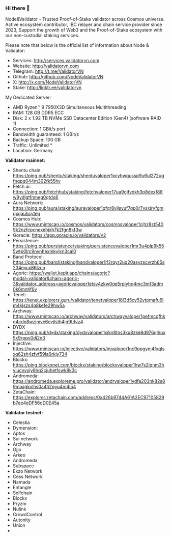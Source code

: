 ### Hi there 👋

Node&Validator - Trusted Proof-of-Stake validator across Cosmos universe. Active ecosystem contributor, IBC relayer and chain service provider since 2023, Support the growth of Web3 and the Proof-of-Stake ecosystem with our non-custodial staking services.

Please note that below is the official list of information about Node & Validator:

- Services: http://services.validatorvn.com
- Website: http://validatorvn.com
- Telegram: http://t.me/ValidatorVN
- Github: http://github.com/NodeValidatorVN
- X: http://x.com/NodeValidatorVN
- Stake: http://linktr.ee/validatorvn

My Dedicated Server:
- AMD Ryzen™ 9 7950X3D Simultaneous Multithreading
- RAM:	128 GB DDR5 ECC
- Disk:	2 x 1.92 TB NVMe SSD Datacenter Edition (Gen4) (software RAID 1)
- Connection:	1 GBit/s port
- Bandwidth guaranteed:	1 GBit/s
- Backup Space:	100 GB
- Traffic:	Unlimited *
- Location: Germany
  
**Validator mainnet:**
- Shentu chain: https://ping.pub/shentu/staking/shentuvaloper1xcyhwqussp9u6ul272ugfnqpq044m302fk55hv
- Fetch.ai: https://ping.pub/fetchhub/staking/fetchvaloper17ua9glfvdxh3p8dexf88w9ydlgtfmneg0qtdq6
- Aura Network: https://ping.pub/aura/staking/auravaloper1qfqr8vjjsvuf7qp0r7vsxjryfgmgxgauhcyteg
- Cosmos Hub: https://www.mintscan.io/cosmos/validators/cosmosvaloper1cjhz8st5409k2nzfcpcnexehjxh7k2fgn8kf3w
- Goracle: https://app.goracle.io/validators/v2
- Persistence: https://ping.pub/persistence/staking/persistencevaloper1mr3u4plp9k555wtp0lrc9nvnhexmkyjkn3cal0
- Band Protocol: https://ping.pub/band/staking/bandvaloper1jf2rqyr2ud20asyzscvrzh65s234eycx86lzcn
- Agoric: https://wallet.keplr.app/chains/agoric?modal=validator&chain=agoric-3&validator_address=agoricvaloper1etsv4zkw0qe5rplyhq4mc3mf3adm0k6mntjf6v
- Tenet: https://tenet.explorers.guru/validator/tenetvaloper18l3d5cy52ytpmafu6lm4kjszs4g8kefe29hw5a
- Archway: https://www.mintscan.io/archway/validators/archwayvaloper1pefmcgfhkg4cdn8wzjmve6evjlsth4jg9tdvz4
- DYDX https://ping.pub/dydx/staking/dydxvaloper1xjkn8tns3ku8zke8d976qlhux5x9rppv0dj2n3
- Injective: https://www.mintscan.io/injective/validators/injvaloper1nc9ppgynj4fxqlsxq62sh4zfvf59la6rkjy734
- Blockx: https://ping.blockxnet.com/blockx/staking/blockxvaloper1hw7s2lqnm3hvlucnvxly8hq2cjuhetfswk8k3c
- Andromeda: https://andromeda.exploreme.pro/validator/andrvaloper1ydfa203nk82s89maagkvlhs0a4tj2qyu4m4l54
- ZetaChain: https://explorer.zetachain.com/address/0x426b9744A61A2EC97105829b7ee4eDF56dD0E45a
  
**Validator testnet:**
- Celestia
- Dymension: 
- Aptos
- Sui network
- Archway
- Ojjo
- Arkeo
- Andromeda
- Subspace
- Exzo Network
- Cess Network
- Namada
- Entangle
- Selfchain
- Blockx
- Pryzm
- Nulink
- CrowdControl
- Autonity
- Union
- 
